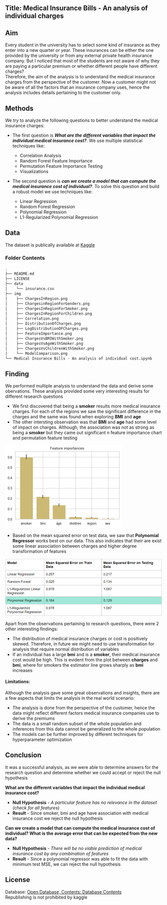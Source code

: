 

## Title: Medical Insurance Bills - An analysis of individual charges
## Aim 
Every student in the university has to select some kind of insurance as they enter into a new quarter or year. These insurances can be either the one provided by the university or from any external private health insurance company. But I noticed that most of the students are not aware of why they are paying a particular premium or whether different people have different charges?  
Therefore, the aim of the analysis is to understand the medical insurance charges from the perspective of the customer. Now a customer might not be aware of all the factors that an insurance company uses, hence the analysis includes details pertaining to the customer only. 

## Methods
We try to analyze the following questions to better understand the medical insurance charges:
* The first question is ***What are the different variables that impact the individual medical insurance cost?***. We use multiple statistical techniques like:
  - Correlation Analysis
  - Random Forest Feature Importance
  - Permutation Feature Importance Testing
  - Visualizations

* The second question is ***can we create a model that can compute the medical insurance cost of individual?***. To solve this question and build a robust model we use techniques like:
  - Linear Regression
  - Random Forest Regression
  - Polynomial Regression
  - L1-Regularized Polynomial Regression
  

## Data
The dataset is publically available at [Kaggle](https://www.kaggle.com/mirichoi0218/insurance)

### Folder Contents
```
.
├── README.md
├── LICENSE
├── data
│    └── insurance.csv
├── img
│    ├── ChargesInRegion.png
│    ├── ChargesinRegionForGenders.png
│    ├── ChargesInRegionForSmoker.png
│    ├── ChargesInRegionForChildren.png
│    ├── Correlation.png
│    ├── DistributionOfCharges.png
│    ├── LogDistributionOFCharges.png
│    ├── FeatureImportance.png
│    ├── ChargesVsBMIWithSmoker.png
│    ├── ChargesVsAgeWithSmoker.png
│    ├── ChargesVsChildrenWithSmoker.png
│    └── ModelComparison.png
└── Medical Insurance Bills - An analysis of individual cost.ipynb
```
  
## Finding

We performed multiple analysis to understand the data and derive some obervations. These analysis provided some very interesting results for different research questions
* We first discovered that being a **smoker** results more medical insurance charges. For each of the regions we saw the significant difference in the charges and the same was found when exploring **BMI** and **age**
* The other intersting observation was that **BMI** and **age** had some level of impact on charges. Although, the association was not as strong as being a **smoker** but they came out significant n feature importance chart and permutation feature testing

![Feature Importance](https://github.com/mayurgpt07/data-512-final/blob/master/img/FeatureImportance.png)

* Based on the mean squared error on test data, we saw that **Polynomial Regressor** works best on our data. This also indicates that their are exist some linear association between charges and higher degree transformation of features

![Model Comparison](https://github.com/mayurgpt07/data-512-final/blob/master/img/ModelComparison.png)

Apart from the observations pertaining to research questions, there were 2 other interesting findings:
* The distribution of medical insurance charges or cost is positively skewed. Therefore, in future we might need to use transformation for analysis that require normal distribution of variables
* If an individual has a large **bmi** and is a **smoker**, their medical insurance cost would be high. This is evident from the plot between **charges** and **bmi**, where for smokers the estimator line grows sharply as **bmi** increases

#### Limitations:
Although the analysis gave some great observations and insights, there are a few aspects that limits the analysis in the real world scenario:
* The analysis is done from the perspective of the customer, hence the data might reflect different factors medical insurance companies use to derive the premiums
* The data is a small random subset of the whole population and inferences from this data cannot be generalized to the whole population
* The models can be further improved by different techniques for hyperparameter optimization

## Conclusion
It was a successful analysis, as we were able to determine answers for the research question and determine whether we could accept or reject the null hypothesis

**What are the different variables that impact the individual medical insurance cost?** <br />
- **Null Hypothesis** - *A particular feature has no relevance in the dataset (check for all features)* <br />
- **Result** - Since smoker, bmi and age have association with medical insurance cost we reject the null hypothesis

**Can we create a model that can compute the medical insurance cost of individual? What is the average error that can be expected from the new data?** <br />
- **Null Hypothesis** - *There will be no viable prediction of medical insurance cost by any combination of features* <br />
- **Result** - Since a polynomial regressor was able to fit the data with minimum test MSE, we can reject the null hypothesis

## License
Database: [Open Database, Contents: Database Contents](http://opendatacommons.org/licenses/dbcl/1.0/) <br />
Republishing is not prohibited by kaggle
